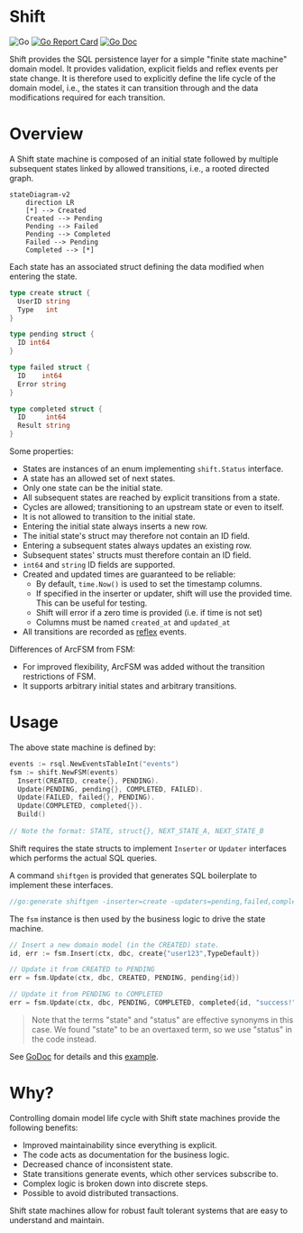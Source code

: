 # Shift
![Go](https://github.com/nileag/shift/actions/workflows/test.yml/badge.svg?branch=main) 
[![Go Report Card](https://goreportcard.com/badge/github.com/nileag/shift?style=flat-square)](https://goreportcard.com/report/github.com/nileag/shift)
[![Go Doc](https://img.shields.io/badge/godoc-reference-blue.svg?style=flat-square)](http://godoc.org/github.com/nileag/shift)

Shift provides the SQL persistence layer for a simple "finite state machine" domain model. It provides validation, explicit fields and reflex events per state change. It is therefore used to explicitly define the life cycle of the domain model, i.e., the states it can transition through and the data modifications required for each transition.

# Overview

A Shift state machine is composed of an initial state followed by multiple subsequent states linked by allowed transitions, i.e., a rooted directed graph.

```mermaid
stateDiagram-v2
    direction LR
    [*] --> Created
    Created --> Pending
    Pending --> Failed
    Pending --> Completed
    Failed --> Pending
    Completed --> [*]
```
Each state has an associated struct defining the data modified when entering the state.

```go
type create struct {
  UserID string
  Type   int
}

type pending struct {
  ID int64
}

type failed struct {
  ID    int64
  Error string
}

type completed struct {
  ID     int64
  Result string
}
```

Some properties:                    
- States are instances of an enum implementing `shift.Status` interface.
- A state has an allowed set of next states.
- Only one state can be the initial state.
- All subsequent states are reached by explicit transitions from a state.
- Cycles are allowed; transitioning to an upstream state or even to itself.
- It is not allowed to transition to the initial state.
- Entering the initial state always inserts a new row.
- The initial state's struct may therefore not contain an ID field. 
- Entering a subsequent states always updates an existing row.
- Subsequent states' structs must therefore contain an ID field. 
- `int64` and `string` ID fields are supported.
- Created and updated times are guaranteed to be reliable:
  - By default, `time.Now()` is used to set the timestamp columns.
  - If specified in the inserter or updater, shift will use the provided time. This can be useful for testing.
  - Shift will error if a zero time is provided (i.e. if time is not set)
  - Columns must be named `created_at` and `updated_at`
- All transitions are recorded as [reflex](https://github.com/luno/reflex) events.

Differences of ArcFSM from FSM:
- For improved flexibility, ArcFSM was added without the transition restrictions of FSM.
- It supports arbitrary initial states and arbitrary transitions.

# Usage

The above state machine is defined by:
```go
events := rsql.NewEventsTableInt("events")
fsm := shift.NewFSM(events)
  Insert(CREATED, create{}, PENDING).
  Update(PENDING, pending{}, COMPLETED, FAILED).
  Update(FAILED, failed{}, PENDING).
  Update(COMPLETED, completed{}).
  Build()
  
// Note the format: STATE, struct{}, NEXT_STATE_A, NEXT_STATE_B    
```

Shift requires the state structs to implement `Inserter` or `Updater` interfaces which performs the actual SQL queries.

A command `shiftgen` is provided that generates SQL boilerplate to implement these interfaces.

```go
//go:generate shiftgen -inserter=create -updaters=pending,failed,completed -table=mysql_table_name
```

The `fsm` instance is then used by the business logic to drive the state machine.

```go
// Insert a new domain model (in the CREATED) state.
id, err := fsm.Insert(ctx, dbc, create{"user123",TypeDefault})

// Update it from CREATED to PENDING 
err = fsm.Update(ctx, dbc, CREATED, PENDING, pending{id})

// Update it from PENDING to COMPLETED 
err = fsm.Update(ctx, dbc, PENDING, COMPLETED, completed{id, "success!"})
``` 

> Note that the terms "state" and "status" are effective synonyms in this case. We found "state" to be an overtaxed term, so we use "status" in the code instead.

See [GoDoc](https://godoc.org/github.com/nileag/shift) for details and this [example](shift_test.go).
                      
# Why?

Controlling domain model life cycle with Shift state machines provide the following benefits:
- Improved maintainability since everything is explicit.
- The code acts as documentation for the business logic.
- Decreased chance of inconsistent state.
- State transitions generate events, which other services subscribe to.
- Complex logic is broken down into discrete steps.
- Possible to avoid distributed transactions.

Shift state machines allow for robust fault tolerant systems that are easy to understand and maintain.
